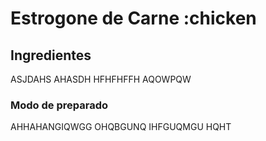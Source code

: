 # Estrogone de Carne :chicken

## Ingredientes

ASJDAHS
AHASDH
HFHFHFFH
AQOWPQW


### Modo de preparado

AHHAHANGIQWGG OHQBGUNQ IHFGUQMGU HQHT

